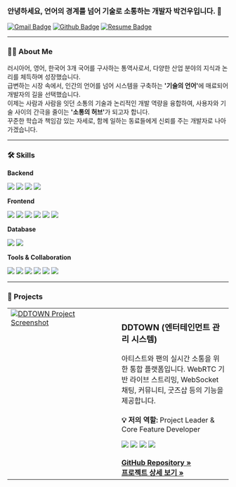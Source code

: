 ### 안녕하세요, 언어의 경계를 넘어 기술로 소통하는 개발자 박건우입니다. 👋

[![Gmail Badge](https://img.shields.io/badge/Gmail-d14836?style=flat-square&logo=Gmail&logoColor=white&link=mailto:pgw5770@gmail.com)](mailto:pgw5770@gmail.com)
[![Github Badge](https://img.shields.io/badge/Github-181717?style=flat-square&logo=Github&logoColor=white&link=https://github.com/GENATHEHUMAN)](https://github.com/GENATHEHUMAN)
[![Resume Badge](https://img.shields.io/badge/Resume-PDF-red?style=flat-square)](여기에_이력서_PDF파일_링크_추가)

---

### 👨‍💻 About Me

러시아어, 영어, 한국어 3개 국어를 구사하는 통역사로서, 다양한 산업 분야의 지식과 논리를 체득하며 성장했습니다. <br/>
급변하는 시장 속에서, 인간의 언어를 넘어 시스템을 구축하는 <strong>'기술의 언어'</strong>에 매료되어 개발자의 길을 선택했습니다. <br/>
이제는 사람과 사람을 잇던 소통의 기술과 논리적인 개발 역량을 융합하여, 사용자와 기술 사이의 간극을 줄이는 <strong>'소통의 허브'</strong>가 되고자 합니다. <br/>
꾸준한 학습과 책임감 있는 자세로, 함께 일하는 동료들에게 신뢰를 주는 개발자로 나아가겠습니다. <br/>

---

### 🛠️ Skills

**Backend**

<img src="https://img.shields.io/badge/Java-007396?style=flat-square&logo=java&logoColor=white"/> <img src="https://img.shields.io/badge/Spring-6DB33F?style=flat-square&logo=spring&logoColor=white"/> <img src="https://img.shields.io/badge/Spring Boot-6DB33F?style=flat-square&logo=springboot&logoColor=white"/> <img src="https://img.shields.io/badge/JSP-007396?style=flat-square&logo=oracle&logoColor=white"/>

**Frontend**

<img src="https://img.shields.io/badge/HTML5-E34F26?style=flat-square&logo=html5&logoColor=white"/> <img src="https://img.shields.io/badge/CSS3-1572B6?style=flat-square&logo=css3&logoColor=white"/> <img src="https://img.shields.io/badge/JavaScript-F7DF1E?style=flat-square&logo=javascript&logoColor=black"/> <img src="https://img.shields.io/badge/jQuery-0769AD?style=flat-square&logo=jquery&logoColor=white"/> <img src="https://img.shields.io/badge/React-61DAFB?style=flat-square&logo=react&logoColor=black"/> <img src="https://img.shields.io/badge/Thymeleaf-005F0F?style=flat-square&logo=thymeleaf&logoColor=white"/> 

**Database**

<img src="https://img.shields.io/badge/Oracle-F80000?style=flat-square&logo=oracle&logoColor=white"/> <img src="https://img.shields.io/badge/MariaDB-003545?style=flat-square&logo=mariadb&logoColor=white"/> 

**Tools & Collaboration**

<img src="https://img.shields.io/badge/Git-F05032?style=flat-square&logo=git&logoColor=white"/> <img src="https://img.shields.io/badge/GitHub-181717?style=flat-square&logo=github&logoColor=white"/> <img src="https://img.shields.io/badge/SVN-809CC9?style=flat-square&logo=subversion&logoColor=white"/> <img src="https://img.shields.io/badge/Redmine-B32626?style=flat-square&logo=redmine&logoColor=white"/> <img src="https://img.shields.io/badge/Amazon AWS-232F3E?style=flat-square&logo=amazonaws&logoColor=white"/> <img src="https://img.shields.io/badge/Docker-2496ED?style=flat-square&logo=docker&logoColor=white"/>

---

### 🚀 Projects

<table>
  <tr>
    <td width="50%" valign="top">
      <a href="https://github.com/GENATHEHUMAN/DDTOWN/blob/main/README.md">
        <img src="https://github.com/user-attachments/assets/e9dc66a4-b080-4284-a1e0-f9e418b3ad87" alt="DDTOWN Project Screenshot"/>
      </a>
    </td>
    <td width="50%" valign="top">
      <h3>DDTOWN (엔터테인먼트 관리 시스템)</h3>
      <p>
        아티스트와 팬의 실시간 소통을 위한 통합 플랫폼입니다. WebRTC 기반 라이브 스트리밍, WebSocket 채팅, 커뮤니티, 굿즈샵 등의 기능을 제공합니다.<br/><br/>
        <strong>💡 저의 역할:</strong> Project Leader & Core Feature Developer
      </p>
      <div>
        <img src="https://img.shields.io/badge/Spring Boot-6DB33F?style=flat-square&logo=springboot&logoColor=white"/>
        <img src="https://img.shields.io/badge/WebRTC-333333?style=flat-square&logo=webrtc&logoColor=white"/>
        <img src="https://img.shields.io/badge/WebSocket-010101?style=flat-square&logo=websocket&logoColor=white"/>
        <img src="https://img.shields.io/badge/Oracle-F80000?style=flat-square&logo=oracle&logoColor=white"/>
      </div>
      <br/>
      <a href="https://github.com/GENATHEHUMAN/DDTOWN"><strong>GitHub Repository &raquo;</strong></a>
      <br/>
      <a href="https://github.com/GENATHEHUMAN/DDTOWN/tree/main/docs/README.md"><strong>프로젝트 상세 보기 &raquo;</strong></a>
    </td>
  </tr>
</table>


